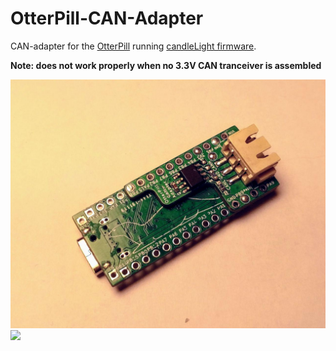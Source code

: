 # OtterPill-CAN-Adapter

CAN-adapter for the [OtterPill](https://github.com/Jan--Henrik/OtterPill) running [candleLight firmware](https://github.com/candle-usb/candleLight_fw).

**Note: does not work properly when no 3.3V CAN tranceiver is assembled**

![](photo_2019-12-20_23-03-50.jpg)
![](front.png)
